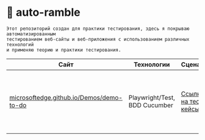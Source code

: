 # 👣 auto-ramble 
```
Этот репозиторий создан для практики тестирования, здесь я покрываю автоматизированным
тестированием веб-сайты и веб-приложения с использованием различных технологий
и применяю теорию и практики тестирования.
```
| Сайт | Технологии | Сценарии | Комментарий |Демонстрация  |
|------|------------|----------|-------------|-------|
| [microsoftedge.github.io/Demos/demo-to-do](https://microsoftedge.github.io/Demos/demo-to-do/) | Playwright/Test, BDD Cucumber |  [Ссылка на тест-кейсы](https://github.com/VladyslavDobrovolskyi/auto-ramble/blob/main/microsoftedge.github.io/testcases.md) | Использовался @playwright/test и как альтернатива cucumber.js. Был применен паттерн Page Object Model| https://youtu.be/LAgZMy6-0zM |


